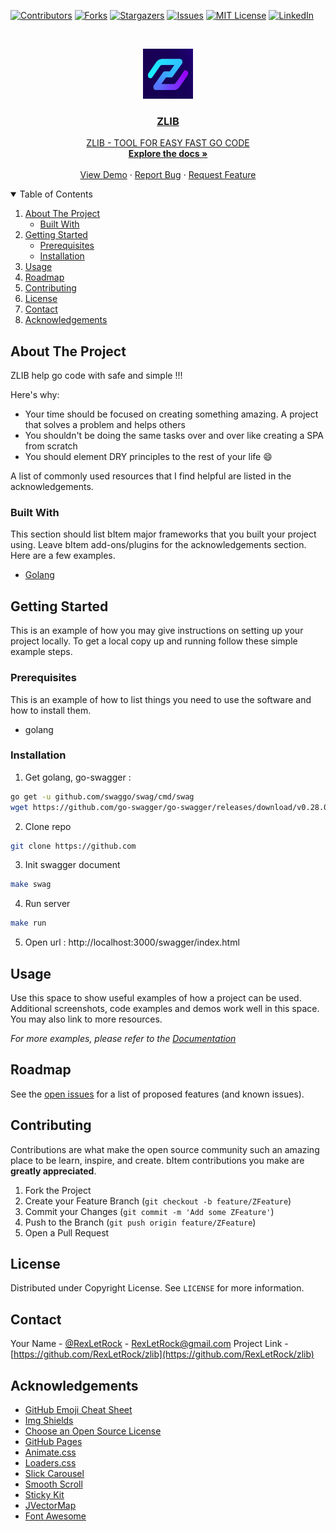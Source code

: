 [![Contributors][contributors-shield]][contributors-url]
[![Forks][forks-shield]][forks-url]
[![Stargazers][stars-shield]][stars-url]
[![Issues][issues-shield]][issues-url]
[![MIT License][license-shield]][license-url]
[![LinkedIn][linkedin-shield]][linkedin-url]



<!-- PROJECT LOGO -->
<br />
<p align="center">
  <a href="http://github.com">
    <img src="extra/images/logo.png" alt="Logo" width="80" height="80"
  </a>

  <h3 align="center">ZLIB</h3>

  <p align="center">
    ZLIB - TOOL FOR EASY FAST GO CODE
    <br />
    <a href="https://github.com/"><strong>Explore the docs »</strong></a>
    <br />
    <br />
    <a href="https://github.com/">View Demo</a>
    ·
    <a href="https://github.com/">Report Bug</a>
    ·
    <a href="https://github.com/">Request Feature</a>
  </p>
</p>

<!-- TABLE OF CONTENTS -->
<details open="open">
  <summary>Table of Contents</summary>
  <ol>
    <li>
      <a href="#about-the-project">About The Project</a>
      <ul>
        <li><a href="#built-with">Built With</a></li>
      </ul>
    </li>
    <li>
      <a href="#getting-started">Getting Started</a>
      <ul>
        <li><a href="#prerequisites">Prerequisites</a></li>
        <li><a href="#installation">Installation</a></li>
      </ul>
    </li>
    <li><a href="#usage">Usage</a></li>
    <li><a href="#roadmap">Roadmap</a></li>
    <li><a href="#contributing">Contributing</a></li>
    <li><a href="#license">License</a></li>
    <li><a href="#contact">Contact</a></li>
    <li><a href="#acknowledgements">Acknowledgements</a></li>
  </ol>
</details>



<!-- ABOUT THE PROJECT -->
## About The Project

<!-- [![Product Name Screen Shot][product-screenshot]](https://example.com) -->

ZLIB help go code with safe and simple !!!

Here's why:
* Your time should be focused on creating something amazing. A project that solves a problem and helps others
* You shouldn't be doing the same tasks over and over like creating a SPA from scratch
* You should element DRY principles to the rest of your life :smile:

A list of commonly used resources that I find helpful are listed in the acknowledgements.

### Built With

This section should list bItem major frameworks that you built your project using. Leave bItem add-ons/plugins for the acknowledgements section. Here are a few examples.
* [Golang](https://jquery.com)


<!-- GETTING STARTED -->
## Getting Started

This is an example of how you may give instructions on setting up your project locally.
To get a local copy up and running follow these simple example steps.

### Prerequisites

This is an example of how to list things you need to use the software and how to install them.
* golang

### Installation

1. Get golang, go-swagger :
  ```sh
  go get -u github.com/swaggo/swag/cmd/swag
  wget https://github.com/go-swagger/go-swagger/releases/download/v0.28.0/swagger_linux_amd64 > swag
  ```
2. Clone repo
  ```sh
  git clone https://github.com
  ```
3. Init swagger document
  ```sh
  make swag
  ```
4. Run server
  ```sh
  make run
  ```

5. Open url : http://localhost:3000/swagger/index.html

<!-- USAGE EXAMPLES -->
## Usage

Use this space to show useful examples of how a project can be used. Additional screenshots, code examples and demos work well in this space. You may also link to more resources.

_For more examples, please refer to the [Documentation](https://example.com)_


<!-- ROADMAP -->
## Roadmap

See the [open issues](https://github.com/) for a list of proposed features (and known issues).


<!-- CONTRIBUTING -->
## Contributing

Contributions are what make the open source community such an amazing place to be learn, inspire, and create. bItem contributions you make are **greatly appreciated**.

1. Fork the Project
2. Create your Feature Branch (`git checkout -b feature/ZFeature`)
3. Commit your Changes (`git commit -m 'Add some ZFeature'`)
4. Push to the Branch (`git push origin feature/ZFeature`)
5. Open a Pull Request



<!-- LICENSE -->
## License

Distributed under Copyright License. See `LICENSE` for more information.



<!-- CONTACT -->
## Contact

Your Name - [@RexLetRock](https://twitter.com/RexLetRock) - RexLetRock@gmail.com
Project Link - [https://github.com/RexLetRock/zlib](https://github.com/RexLetRock/zlib)



<!-- ACKNOWLEDGEMENTS -->
## Acknowledgements
* [GitHub Emoji Cheat Sheet](https://www.webpagefx.com/tools/emoji-cheat-sheet)
* [Img Shields](https://shields.io)
* [Choose an Open Source License](https://choosealicense.com)
* [GitHub Pages](https://pages.github.com)
* [Animate.css](https://daneden.github.io/animate.css)
* [Loaders.css](https://connoratherton.com/loaders)
* [Slick Carousel](https://kenwheeler.github.io/slick)
* [Smooth Scroll](https://github.com/cferdinandi/smooth-scroll)
* [Sticky Kit](http://leafo.net/sticky-kit)
* [JVectorMap](http://jvectormap.com)
* [Font Awesome](https://fontawesome.com)





<!-- MARKDOWN LINKS & IMAGES -->
<!-- https://www.markdownguide.org/basic-syntax/#reference-style-links -->
[contributors-shield]: https://img.shields.io/github/contributors/RexLetRock/zlib.svg?style=for-the-badge
[contributors-url]: https://github.com/RexLetRock/zlib/graphs/contributors
[forks-shield]: https://img.shields.io/github/forks/RexLetRock/zlib.svg?style=for-the-badge
[forks-url]: https://github.com/RexLetRock/zlib/network/members
[stars-shield]: https://img.shields.io/github/stars/RexLetRock/zlib.svg?style=for-the-badge
[stars-url]: https://github.com/RexLetRock/zlib/stargazers
[issues-shield]: https://img.shields.io/github/issues/RexLetRock/zlib.svg?style=for-the-badge
[issues-url]: https://github.com/RexLetRock/zlib/issues
[license-shield]: https://img.shields.io/github/license/RexLetRock/zlib.svg?style=for-the-badge
[license-url]: https://github.com/RexLetRock/zlib/blob/master/LICENSE.txt
[linkedin-shield]: https://img.shields.io/badge/-LinkedIn-black.svg?style=for-the-badge&logo=linkedin&colorB=555
[linkedin-url]: https://linkedin.com/in/othneildrew
[product-screenshot]: images/screenshot.png
